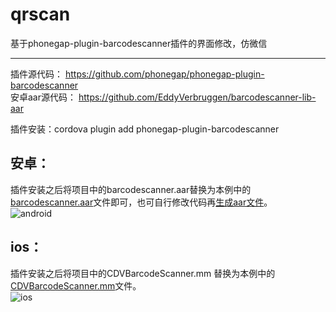 # qrscan
基于phonegap-plugin-barcodescanner插件的界面修改，仿微信

--------------------------------

插件源代码：
https://github.com/phonegap/phonegap-plugin-barcodescanner  
安卓aar源代码：
https://github.com/EddyVerbruggen/barcodescanner-lib-aar  

插件安装：cordova plugin add phonegap-plugin-barcodescanner

## 安卓：
插件安装之后将项目中的barcodescanner.aar替换为本例中的[barcodescanner.aar](https://raw.githubusercontent.com/macrine/qrscanner/master/barcodescanner.aar)文件即可，也可自行修改代码再[生成aar文件](https://github.com/EddyVerbruggen/barcodescanner-lib-aar#steps-to-build-a-new-aar)。  
![android](https://raw.githubusercontent.com/macrine/qrscanner/master/screenshots/android.png) 

## ios：
插件安装之后将项目中的CDVBarcodeScanner.mm 替换为本例中的[CDVBarcodeScanner.mm](https://raw.githubusercontent.com/macrine/qrscanner/master/CDVBarcodeScanner.mm)文件。  
![ios](https://raw.githubusercontent.com/macrine/qrscanner/master/screenshots/ios.png)  
